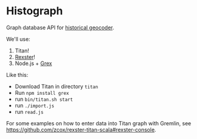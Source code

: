 # Histograph

Graph database API for [historical geocoder](https://github.com/erfgoed-en-locatie/historische-geocoder/).

We'll use:

1. Titan!
2. [Rexster](https://github.com/thinkaurelius/titan/wiki/Rexster-Graph-Server)!
3. Node.js + [Grex](https://github.com/jbmusso/grex)

Like this:

- Download Titan in directory `titan`
- Run `npm install grex`
- run `bin/titan.sh start`
- run `./import.js`
- run `read.js`

For some examples on how to enter data into Titan graph with Gremlin, see https://github.com/zcox/rexster-titan-scala#rexster-console.